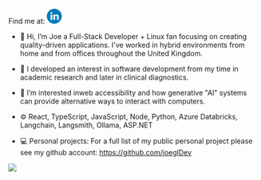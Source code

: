 Find me at: [<img alt="linked in profile image with link" width="30px" src="readMeHeaderLinkedIn.png.png" />](https://www.linkedin.com/in/JoeGilbertDev)

- 👋 Hi, I’m Joe a Full-Stack Developer + Linux fan focusing on creating quality-driven applications. I've worked in hybrid environments from home and from offices throughout the United Kingdom.
- 🔬 I developed an interest in software development from my time in academic research and later in clinical diagnostics.
- 🌱 I’m interested inweb accessibility and how generative "AI" systems can provide alternative ways to interact with computers. 
- ⚙️ React, TypeScript, JavaScript, Node, Python, Azure Databricks, Langchain, Langsmith, Ollama, ASP.NET
- 💻 Personal projects: 
For a full list of my public personal project please see my github account: https://github.com/joeglDev
  
  <div align="center">
<img src="https://github-readme-stats.vercel.app/api/top-langs?username=joegldev&layout=compact"/>
</div>

<!---
joeglDev/joeglDev is a ✨ special ✨ repository because its `README.md` (this file) appears on your GitHub profile.
You can click the Preview link to take a look at your changes.
--->
